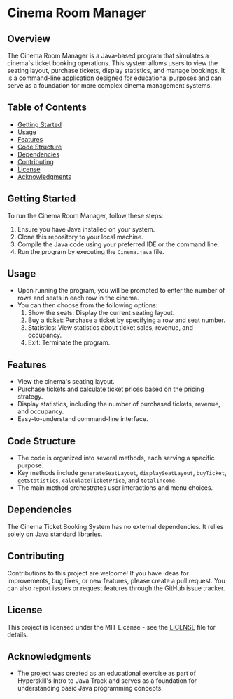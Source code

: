 # Cinema Room Manager

## Overview
The Cinema Room Manager is a Java-based program that simulates a cinema's ticket booking operations. This system allows users to view the seating layout, purchase tickets, display statistics, and manage bookings. It is a command-line application designed for educational purposes and can serve as a foundation for more complex cinema management systems.

## Table of Contents
- [Getting Started](#getting-started)
- [Usage](#usage)
- [Features](#features)
- [Code Structure](#code-structure)
- [Dependencies](#dependencies)
- [Contributing](#contributing)
- [License](#license)
- [Acknowledgments](#acknowledgments)

## Getting Started
To run the Cinema Room Manager, follow these steps:

1. Ensure you have Java installed on your system.
2. Clone this repository to your local machine.
3. Compile the Java code using your preferred IDE or the command line.
4. Run the program by executing the `Cinema.java` file.

## Usage
- Upon running the program, you will be prompted to enter the number of rows and seats in each row in the cinema.
- You can then choose from the following options:
  1. Show the seats: Display the current seating layout.
  2. Buy a ticket: Purchase a ticket by specifying a row and seat number.
  3. Statistics: View statistics about ticket sales, revenue, and occupancy.
  0. Exit: Terminate the program.

## Features
- View the cinema's seating layout.
- Purchase tickets and calculate ticket prices based on the pricing strategy.
- Display statistics, including the number of purchased tickets, revenue, and occupancy.
- Easy-to-understand command-line interface.

## Code Structure
- The code is organized into several methods, each serving a specific purpose.
- Key methods include `generateSeatLayout`, `displaySeatLayout`, `buyTicket`, `getStatistics`, `calculateTicketPrice`, and `totalIncome`.
- The main method orchestrates user interactions and menu choices.

## Dependencies
The Cinema Ticket Booking System has no external dependencies. It relies solely on Java standard libraries.

## Contributing
Contributions to this project are welcome! If you have ideas for improvements, bug fixes, or new features, please create a pull request. You can also report issues or request features through the GitHub issue tracker.

## License
This project is licensed under the MIT License - see the [LICENSE](LICENSE) file for details.

## Acknowledgments
- The project was created as an educational exercise as part of Hyperskill's Intro to Java Track and serves as a foundation for understanding basic Java programming concepts.
